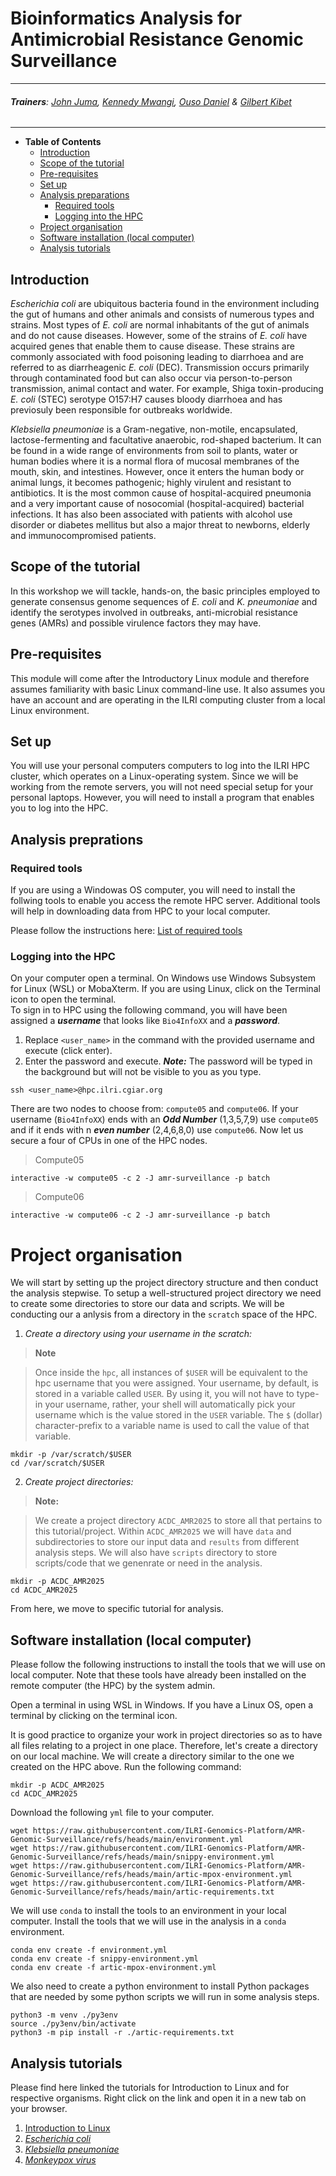 # Bioinformatics Analysis for Antimicrobial Resistance Genomic Surveillance  

---  

###### **_Trainers_**: [John Juma](https://github.com/ajodeh-juma), [Kennedy Mwangi](https://github.com/wanjauk), [Ouso Daniel](https://github.com/ousodaniel) & [Gilbert Kibet](https://github.com/kibet-gilbert)

---

- **Table of Contents**
  - [Introduction](#introduction)
  - [Scope of the tutorial](#scope-of-the-tutorial)
  - [Pre-requisites](#pre-requisites)
  - [Set up](#set-up)
  - [Analysis preparations](#analysis-preprations)
    - [Required tools](#required-tools)
    - [Logging into the HPC](#logging-into-the-hpc)
  - [Project organisation](#project-organisation)
  - [Software installation (local computer)](#software-installation-local-computer)
  - [Analysis tutorials](#analysis-tutorials)


## Introduction  
*Escherichia coli* are ubiquitous bacteria found in the environment including the gut of humans and other animals and consists of numerous types and strains. Most types of *E. coli* are normal inhabitants of the gut of animals and do not cause diseases. However, some of the strains of *E. coli* have acquired genes that enable them to cause disease. These strains are commonly associated with food poisoning leading to diarrhoea and are referred to as diarrheagenic *E. coli* (DEC). Transmission occurs primarily through contaminated food but can also occur via person-to-person transmission, animal contact and water. For example, Shiga toxin-producing *E. coli* (STEC) serotype O157:H7 causes bloody diarrhoea and has previosuly been responsible for outbreaks worldwide.   

*Klebsiella pneumoniae* is a Gram-negative, non-motile, encapsulated, lactose-fermenting and facultative anaerobic, rod-shaped bacterium.  It can be found in a wide range of environments from soil to plants, water or human bodies where it is a normal flora of mucosal membranes of the mouth, skin, and intestines. However, once it enters the human body or animal lungs, it becomes pathogenic; highly virulent and resistant to antibiotics. It is the most common cause of hospital-acquired pneumonia and a very important cause of nosocomial (hospital-acquired) bacterial infections. It has also been associated with patients with alcohol use disorder or diabetes mellitus but also a major threat to newborns, elderly and immunocompromised patients.

## Scope of the tutorial  
In this workshop we will tackle, hands-on, the basic principles employed to generate consensus genome sequences of *E. coli* and *K. pneumoniae* and identify the serotypes involved in outbreaks, anti-microbial resistance genes (AMRs) and possible virulence factors they may have. 

## Pre-requisites  
This module will come after the Introductory Linux module and therefore assumes familiarity with basic Linux command-line use. It also assumes you have an account and are operating in the ILRI computing cluster from a local Linux environment. 

## Set up  
You will use your personal computers computers to log into the ILRI HPC cluster, which operates on a Linux-operating system. Since we will be working from the remote servers, you will not need special setup for your personal laptops. However, you will need to install a program that enables you to log into the HPC.

## Analysis preprations

### Required tools
If you are using a Windowas OS computer, you will need to install the follwing tools to enable you access the remote HPC server. Additional tools will help
in downloading data from HPC to your local computer.

Please follow the instructions here: [List of required tools](https://github.com/ILRI-Genomics-Platform/trainings-required-software)

### Logging into the HPC
On your computer open a terminal. On Windows use Windows Subsystem for Linux (WSL) or MobaXterm. If you are using Linux, click on the Terminal icon to open the terminal.  
To sign in to HPC using the following command, you will have been assigned a ***username*** that looks like `Bio4InfoXX` and a ***password***.
1. Replace `<user_name>` in the command with the provided username and execute (click enter). 
2. Enter the password and execute. ***Note:*** The password will be typed in the background but will not be visible to you as you type.
```
ssh <user_name>@hpc.ilri.cgiar.org
```
There are two nodes to choose from: `compute05`  and `compute06`. If your username (`Bio4InfoXX`) ends with an ***Odd Number*** (1,3,5,7,9) use `compute05` and if it ends with n ***even number*** (2,4,6,8,0) use `compute06`. Now let us secure a four of CPUs in one of the HPC nodes.  
>Compute05
```
interactive -w compute05 -c 2 -J amr-surveillance -p batch
```
>Compute06
```
interactive -w compute06 -c 2 -J amr-surveillance -p batch
```

# Project organisation  
We will start by setting up the project directory structure and then conduct the analysis stepwise. To setup a well-structured project directory we need to create some directories to store our data and scripts. We will be conducting our a anlysis from a directory in the `scratch` space of the HPC.  

1. *Create a directory using your username in the scratch:*
>**Note**

>Once inside the `hpc`, all instances of ```$USER``` will be equivalent to the hpc username that you were assigned. Your username, by default, is stored in a variable called `USER`. By using it, you will not have to type-in your username, rather, your shell will automatically pick your username which is the value stored in the `USER` variable. The `$` (dollar) character-prefix to a variable name is used to call the value of that variable.

```
mkdir -p /var/scratch/$USER
cd /var/scratch/$USER
```
2. *Create project directories:*
> **Note:** 

> We create a project directory `ACDC_AMR2025` to store all that pertains to this tutorial/project. Within `ACDC_AMR2025` we will have `data` and subdirectories to store our input data and `results` from different analysis steps. We will also have `scripts` directory to store scripts/code that we genenrate or need in the analysis.

```
mkdir -p ACDC_AMR2025
cd ACDC_AMR2025
```

From here, we move to specific tutorial for analysis.

## Software installation (local computer)
Please follow the following instructions to install the tools that we will use on local computer. Note that these tools have already been installed on the remote computer (the HPC) by the system admin.

Open a terminal in using WSL in Windows. If you have a Linux OS, open a terminal by clicking on the terminal icon. 

It is good practice to organize your work in project directories so as to have all files relating to a project in one place. Therefore, let's create a directory
on our local machine. We will create a directory similar to the one we created on the HPC above. Run the following command:

```
mkdir -p ACDC_AMR2025
cd ACDC_AMR2025
```

Download the following `yml` file to your computer.
```
wget https://raw.githubusercontent.com/ILRI-Genomics-Platform/AMR-Genomic-Surveillance/refs/heads/main/environment.yml
wget https://raw.githubusercontent.com/ILRI-Genomics-Platform/AMR-Genomic-Surveillance/refs/heads/main/snippy-environment.yml
wget https://raw.githubusercontent.com/ILRI-Genomics-Platform/AMR-Genomic-Surveillance/refs/heads/main/artic-mpox-environment.yml
wget https://raw.githubusercontent.com/ILRI-Genomics-Platform/AMR-Genomic-Surveillance/refs/heads/main/artic-requirements.txt
```

We will use `conda` to install the tools to an environment in your local computer.
Install the tools that we will use in the analysis in a `conda` environment.

```
conda env create -f environment.yml
conda env create -f snippy-environment.yml
conda env create -f artic-mpox-environment.yml
```

We also need to create a python environment to install Python packages that are needed by some python scripts we will run in some analysis steps.
```
python3 -m venv ./py3env
source ./py3env/bin/activate
python3 -m pip install -r ./artic-requirements.txt
```


## Analysis tutorials
Please find here linked the tutorials for Introduction to Linux and for respective organisms. Right click on the link and open it in a new tab on your browser.

1. [Introduction to Linux](linux_hpc_intro.md)
2. [*Escherichia coli*](bacterial-amr-analysis-for-illumina.md)
3. [*Klebsiella pneumoniae*](bacterial-amr-analysis-for-ont.md) 
4. [*Monkeypox virus*](mpox-genome-analysis-illumina.md)

